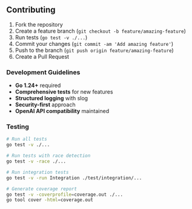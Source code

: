 ## Contributing

1. Fork the repository
2. Create a feature branch (`git checkout -b feature/amazing-feature`)
3. Run tests (`go test -v ./...`)
4. Commit your changes (`git commit -am 'Add amazing feature'`)
5. Push to the branch (`git push origin feature/amazing-feature`)
6. Create a Pull Request

### Development Guidelines

- **Go 1.24+** required
- **Comprehensive tests** for new features
- **Structured logging** with slog
- **Security-first** approach
- **OpenAI API compatibility** maintained

### Testing

```bash
# Run all tests
go test -v ./...

# Run tests with race detection
go test -v -race ./...

# Run integration tests
go test -v -run Integration ./test/integration/...

# Generate coverage report
go test -v -coverprofile=coverage.out ./...
go tool cover -html=coverage.out
```

